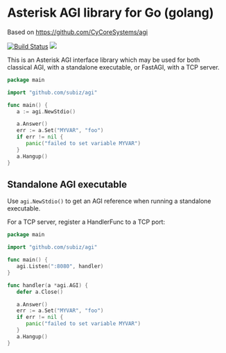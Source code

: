 # Asterisk AGI library for Go (golang)
Based on https://github.com/CyCoreSystems/agi

[![Build Status](https://travis-ci.org/subiz/agi.png)](https://travis-ci.org/subiz/agi) [![](https://godoc.org/github.com/subiz/agi?status.svg)](http://godoc.org/github.com/subiz/agi)

This is an Asterisk AGI interface library which may be used for both classical
AGI, with a standalone executable, or FastAGI, with a TCP server.

```go
package main

import "github.com/subiz/agi"

func main() {
   a := agi.NewStdio()

   a.Answer()
   err := a.Set("MYVAR", "foo")
   if err != nil {
      panic("failed to set variable MYVAR")
   }
   a.Hangup()
}
```

## Standalone AGI executable

Use `agi.NewStdio()` to get an AGI reference when running a standalone
executable.

For a TCP server, register a HandlerFunc to a TCP port:

```go
package main

import "github.com/subiz/agi"

func main() {
   agi.Listen(":8080", handler)
}

func handler(a *agi.AGI) {
   defer a.Close()

   a.Answer()
   err := a.Set("MYVAR", "foo")
   if err != nil {
      panic("failed to set variable MYVAR")
   }
   a.Hangup()
}
```
